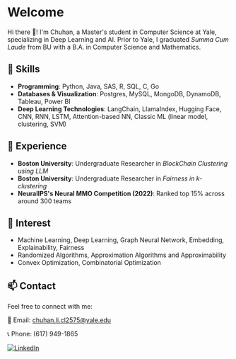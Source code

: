 

<!--
**LeeChuh/LeeChuh** is a ✨ _special_ ✨ repository because its `README.md` (this file) appears on your GitHub profile.

Here are some ideas to get you started:

- 🔭 I’m currently working on ...
- 🌱 I’m currently learning ...
- 👯 I’m looking to collaborate on ...
- 🤔 I’m looking for help with ...
- 💬 Ask me about ...
- 📫 How to reach me: ...
- 😄 Pronouns: ...
- ⚡ Fun fact: ...
-->


# Welcome

Hi there 👋! I'm Chuhan, a Master's student in Computer Science at Yale, specializing in Deep Learning and AI. Prior to Yale, I graduated _Summa Cum Laude_ from BU with a B.A. in Computer Science and Mathematics.

## 🔭 Skills
- **Programming**: Python, Java, SAS, R, SQL, C, Go
- **Databases & Visualization**: Postgres, MySQL, MongoDB, DynamoDB, Tableau, Power BI
- **Deep Learning Technologies**: LangChain, LlamaIndex, Hugging Face, CNN, RNN, LSTM, Attention-based NN, Classic ML (linear model, clustering, SVM)

## 🤔 Experience
- **Boston University**: Undergraduate Researcher in _BlockChain Clustering using LLM_
- **Boston University**: Undergraduate Researcher in _Fairness in k-clustering_
- **NeuralIPS's Neural MMO Competition (2022)**: Ranked top 15% across around 300 teams

## 🌱 Interest
- Machine Learning, Deep Learning, Graph Neural Network, Embedding, Explainability, Fairness
- Randomized Algorithms, Approximation Algorithms and Approximability
- Convex Optimization, Combinatorial Optimization

## 📫 Contact

Feel free to connect with me:

📧 Email: chuhan.li.cl2575@yale.edu

📞 Phone: (617) 949-1865

[![LinkedIn](https://img.shields.io/badge/LinkedIn--_.svg?style=social&logo=linkedin)](https://www.linkedin.com/in/chuhan-li-9006a01b1/)

